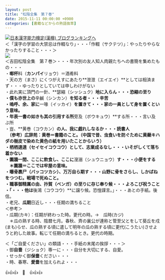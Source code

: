 ```yaml
---
layout: post
title: "松陰全集　第７巻"
date: 2015-11-11 00:00:00 +0900
categories: [書籍などからの熟語抜萃]
---
```


[![](/syuusyuu9701/assets/images/松陰全集-第７巻-br_c_3028_1.gif)](http://blog.with2.net/link.php?1659096:3028 "日本漢字能力検定(漢検) ブログランキングへ")[日本漢字能力検定(漢検) ブログランキングへ](http://blog.with2.net/link.php?1659096:3028)  
＜「漢字の学習の大禁忌は作輟なり」・・・「作輟（サクテツ）」：やったりやらなかったりすること・・・＞  
![](/syuusyuu9701/assets/images/松陰全集-第７巻-406b4c515533815a7c0396fc5857490b.jpg)  
＜吉田松陰全集　第７巻＞・・・年次別の友人知人肉親たちへの書簡を集めたもの・・・  
・**啣杯**料（**カンパイ**リョウ）＝酒肴料  
・天の方（まさ）にくつがえすにあたり**泄泄（エイエイ）**としては相済まず・・・ゆったりとしていては申しわけがない  
・此れ実に頂門の一針、**瑟縮（シッシュク）**地に入らん・・・恐縮の至り  
・僕も亦世上の**辛鹹（シンカン）**を知る者・・・辛苦  
・嗚呼、余、家に**一喙（イッカイ）**を置きて・・・家の一員として身を置くという意味。  
・年表一書の如きも其の引用する所**旁及（ボウキュウ）**する所・・・言い及ぶ所  
・豈、**黄巻（コウカン）**の人、我に戯れしなるか・・・読書人  
　（参考）広辞苑：黄巻＝書籍のこと。（中国で昔、虫食いを防ぐために黄蘗キハダの樹皮で染めた黄色の紙を用いたことからいう）  
・**栖栖遑遑**（セイセイコウコウ）として、志業成るなし・・・いそがしくて落ち着かない  
・圜牆一間、ここに飲食し、ここに**溲溺（シュウニョウ）**す・・・小便をする  
　＊圜牆＝ここでは牢屋の意味。  
・**曝骨裹尸**（バッコツカシ）、万万自ら期す・・・山野に骨をさらし、しかばねをつつむ。戦場で死ぬこと。  
・職事御精厲の由、**抃賀**（ベンガ）の至りに存じ奉り候・・・よろこび祝うこと  
・「・・・他は**後鴻（コウコウ）**に譲り候。恐惶謹言。」・・・あとの手紙。後信。  
・老兄、**瓜期**日近し・・・任期の満ちること  
＜参考＞  
・瓜期(カキ）：任期が終わった時。更代の時。→　瓜時(カジ)  
　＊瓜の熟する時、陰暦七月。春秋、斉の襄公が連称と管至父とをして葵丘を戍(まも)らせ、瓜の熟する頃に遣して明年の瓜の熟する頃に更代(こうたい)させようと約した故事。転じて任期の満ちるとき。更代の時期。  
  
＜「ご自愛ください」の類語・・・手紙の末尾の挨拶・・・＞  
・御**自嗇**（ジショク）専一に・・・自分を大切にする、自愛。  
・せっかく御**保嗇**ください・・・  
・時、春寒、**愛嗇**を加えられよ・・・  
  
👍👍👍　🐑　👍👍👍  